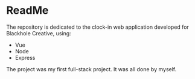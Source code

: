 # ReadMe
The repository is dedicated to the clock-in web application developed for Blackhole Creative, using:
* Vue
* Node
* Express

The project was my first full-stack project. It was all done by myself.
